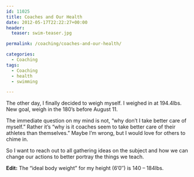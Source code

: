 ```yaml
---
id: 11025
title: Coaches and Our Health
date: 2012-05-17T22:22:27+00:00
header:
  teaser: swim-teaser.jpg

permalink: /coaching/coaches-and-our-health/

categories:
  - Coaching
tags:
  - Coaching
  - health
  - swimming

---
```

The other day, I finally decided to weigh myself. I weighed in at 194.4lbs. New goal, weigh in the 180&#8217;s before August 11.

The immediate question on my mind is not, &#8220;why don&#8217;t I take better care of myself.&#8221; Rather it&#8217;s &#8220;why is it coaches seem to take better care of their athletes than themselves.&#8221; Maybe I&#8217;m wrong, but I would love for others to chime in.

So I want to reach out to all gathering ideas on the subject and how we can change our actions to better portray the things we teach.

**Edit:** The &#8220;ideal body weight&#8221; for my height (6&#8217;0&#8243;) is 140 &#8211; 184lbs.
